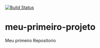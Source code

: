 [![Build Status](https://travis-ci.org/hugolira/meu-primeiro-projeto.svg?branch=master)](https://travis-ci.org/hugolira/meu-primeiro-projeto)
# meu-primeiro-projeto
Meu primeiro Repositorio
